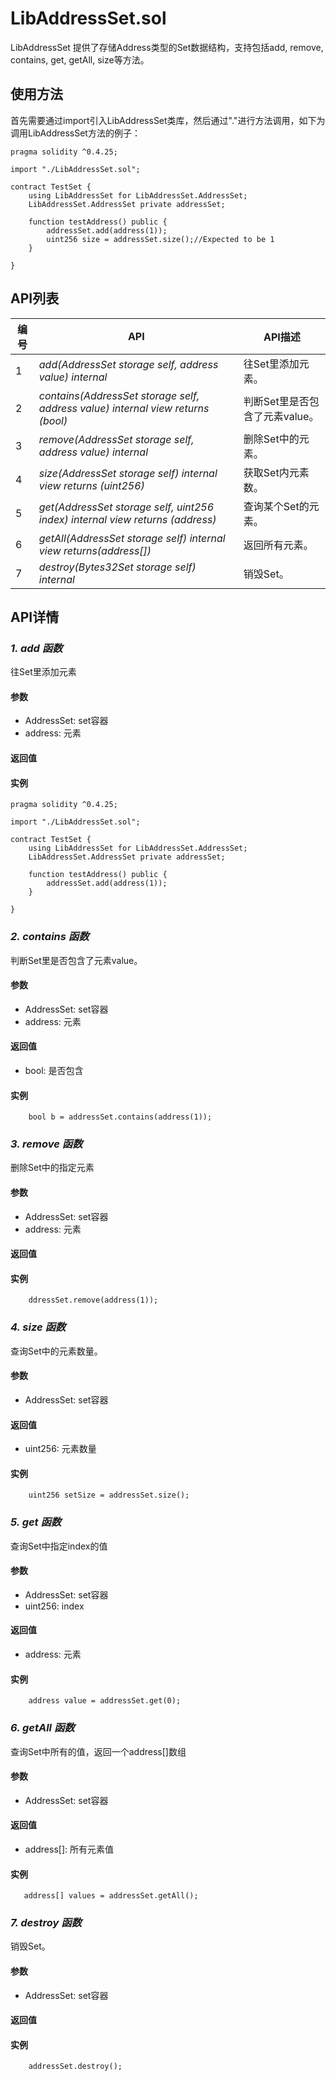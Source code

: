 ﻿# LibAddressSet.sol

LibAddressSet 提供了存储Address类型的Set数据结构，支持包括add, remove, contains, get, getAll, size等方法。

## 使用方法

首先需要通过import引入LibAddressSet类库，然后通过"."进行方法调用，如下为调用LibAddressSet方法的例子：

```
pragma solidity ^0.4.25;

import "./LibAddressSet.sol";

contract TestSet {
    using LibAddressSet for LibAddressSet.AddressSet;
    LibAddressSet.AddressSet private addressSet;

    function testAddress() public {
        addressSet.add(address(1));
        uint256 size = addressSet.size();//Expected to be 1
    }

}
```


## API列表

编号 | API | API描述
---|---|---
1 | *add(AddressSet storage self, address value) internal* | 往Set里添加元素。
2 | *contains(AddressSet storage self, address value) internal view returns (bool)* | 判断Set里是否包含了元素value。
3 | *remove(AddressSet storage self, address value) internal* | 删除Set中的元素。
4 | *size(AddressSet storage self) internal view returns (uint256)* | 获取Set内元素数。
5 | *get(AddressSet storage self, uint256 index) internal view returns (address)* | 查询某个Set的元素。
6 | *getAll(AddressSet storage self) internal view returns(address[])* | 返回所有元素。
7 | *destroy(Bytes32Set storage self) internal* | 销毁Set。

## API详情

### ***1. add 函数***

往Set里添加元素

#### 参数

- AddressSet: set容器
- address: 元素

#### 返回值


#### 实例

```
pragma solidity ^0.4.25;

import "./LibAddressSet.sol";

contract TestSet {
    using LibAddressSet for LibAddressSet.AddressSet;
    LibAddressSet.AddressSet private addressSet;

    function testAddress() public {
        addressSet.add(address(1));
    }

}
```

### ***2. contains 函数***

判断Set里是否包含了元素value。

#### 参数

- AddressSet: set容器
- address: 元素

#### 返回值
- bool: 是否包含

#### 实例

```
    bool b = addressSet.contains(address(1));
```

### ***3. remove 函数***

删除Set中的指定元素

#### 参数

- AddressSet: set容器
- address: 元素

#### 返回值


#### 实例

```
    ddressSet.remove(address(1));
```

### ***4. size 函数***

查询Set中的元素数量。

#### 参数

- AddressSet: set容器

#### 返回值
- uint256: 元素数量

#### 实例

```
    uint256 setSize = addressSet.size();
```

### ***5. get 函数***

查询Set中指定index的值

#### 参数

- AddressSet: set容器
- uint256: index

#### 返回值
- address: 元素

#### 实例

```
    address value = addressSet.get(0);
```

### ***6. getAll 函数***

查询Set中所有的值，返回一个address[]数组

#### 参数

- AddressSet: set容器

#### 返回值
- address[]: 所有元素值

#### 实例

```
   address[] values = addressSet.getAll();
```

### ***7. destroy 函数***

销毁Set。

#### 参数

- AddressSet: set容器

#### 返回值

#### 实例

```
    addressSet.destroy();
```
